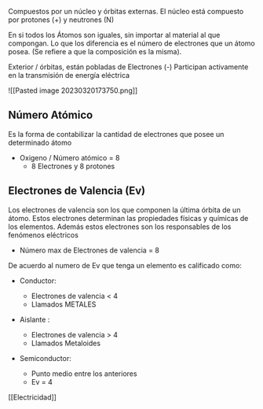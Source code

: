 Compuestos por un núcleo y órbitas externas. El núcleo está compuesto por protones (+) y neutrones (N)

En si todos los Átomos son iguales, sin importar al material al que compongan. Lo que los diferencia es el número de electrones que un átomo posea. (Se refiere a que la composición es la misma).

Exterior / órbitas, están pobladas de Electrones (-)
Participan activamente en la transmisión de energía eléctrica

![[Pasted image 20230320173750.png]]

## Número Atómico

Es la forma de contabilizar la cantidad de electrones que posee un determinado átomo

- Oxigeno / Número atómico = 8 
	- 8 Electrones y 8 protones

## Electrones de Valencia (Ev)

Los electrones de valencia son los que componen la última órbita de un átomo. Estos electrones determinan las propiedades físicas y químicas de los elementos. Además estos electrones son los responsables de los fenómenos eléctricos

- Número max de Electrones de valencia = 8

De acuerdo al numero de Ev que tenga un elemento es calificado como:

- Conductor: 
	- Electrones de valencia < 4
	- Llamados METALES

- Aislante : 
	- Electrones de valencia  > 4 
	- Llamados Metaloides

- Semiconductor: 
	- Punto medio entre los anteriores
	- Ev = 4


[[Electricidad]]